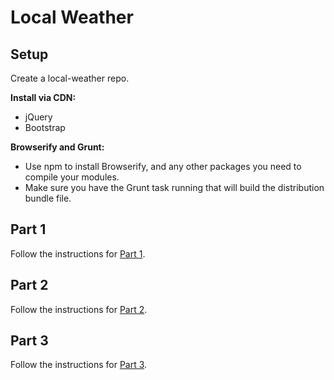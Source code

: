 # Local Weather

## Setup

Create a local-weather repo.

**Install via CDN:**

- jQuery
- Bootstrap

**Browserify and Grunt:**

- Use npm to install Browserify, and any other packages you need to compile your modules.
- Make sure you have the Grunt task running that will build the distribution bundle file.

## Part 1
Follow the instructions for [Part 1](./part-1.md).

## Part 2
Follow the instructions for [Part 2](./part-2.md).

## Part 3
Follow the instructions for [Part 3](./part-3.md).


